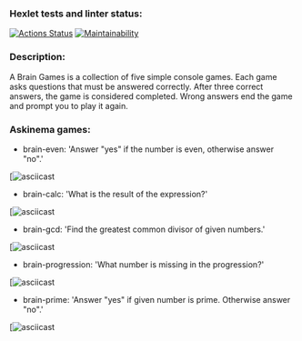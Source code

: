 ### Hexlet tests and linter status:
[![Actions Status](https://github.com/shizomanya/python-project-49/workflows/hexlet-check/badge.svg)](https://github.com/shizomanya/python-project-49/actions)
[![Maintainability](https://api.codeclimate.com/v1/badges/b862fbdeb3d4fdd4535e/maintainability)](https://codeclimate.com/github/shizomanya/python-project-49/maintainability)

### Description:
A Brain Games is a collection of five simple console games. Each game asks questions that must be answered correctly. After three correct answers, the game is considered completed. Wrong answers end the game and prompt you to play it again.

### Askinema games:
- brain-even: 'Answer "yes" if the number is even, otherwise answer "no".'

[![asciicast]()

- brain-calc: 'What is the result of the expression?'

[![asciicast]()

- brain-gcd: 'Find the greatest common divisor of given numbers.'

[![asciicast]()

- brain-progression: 'What number is missing in the progression?'

[![asciicast]()

- brain-prime: 'Answer "yes" if given number is prime. Otherwise answer "no".'

[![asciicast]()
